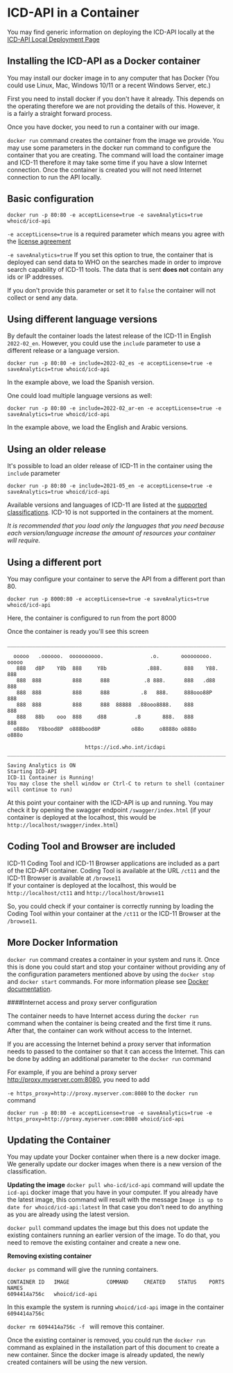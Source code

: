 # ICD-API in a Container

You may find generic information on deploying the ICD-API locally at the [ICD-API Local Deployment Page](ICDAPI-LocalDeployment.md)

## Installing the ICD-API as a Docker container

You may install our docker image in to any computer that has Docker (You could use Linux, Mac, Windows 10/11 or a recent Windows Server, etc.)

First you need to install docker if you don't have it already. This depends on the operating therefore we are not providing the details of this. However, it is a fairly a straight forward process.

Once you have docker, you need to run a container with our image.

` docker run ` command creates the container from the image we provide. You may use some parameters in the docker run command to configure the container that you are creating. The command will load the container image and ICD-11 therefore it may take some time if you have a slow Internet connection. Once the container is created you will not need Internet connection to run the API locally.

## Basic configuration

``` 
docker run -p 80:80 -e acceptLicense=true -e saveAnalytics=true whoicd/icd-api
```
`-e acceptLicense=true` is a required parameter which means you agree with the  [license agreement](license.md) 

`-e saveAnalytics=true` If you set this option to true, the container that is deployed can send data to WHO on the searches made in order to improve search capability of ICD-11 tools. The data that is sent __does not__ contain any ids or IP addresses. 


If you don't provide this parameter or set it to `false` the container will not collect or send any data.

## Using different language versions

By default the container loads the latest release of the ICD-11 in English `2022-02_en`. However, you could use the `include` parameter to use a different release or a language version.

```
docker run -p 80:80 -e include=2022-02_es -e acceptLicense=true -e saveAnalytics=true whoicd/icd-api
```

In the example above, we load the Spanish version.

One could load multiple language versions as well:
```
docker run -p 80:80 -e include=2022-02_ar-en -e acceptLicense=true -e saveAnalytics=true whoicd/icd-api
```

In the example above, we load the English and Arabic versions.


## Using an older release

It's possible to load an older release of ICD-11 in the container using the ``include`` parameter
```
docker run -p 80:80 -e include=2021-05_en -e acceptLicense=true -e saveAnalytics=true whoicd/icd-api
```


Available versions and languages of ICD-11 are listed at the [supported classifications](SupportedClassifications.md). ICD-10 is not supported in the containers at the moment.

*It is recommended that you load only the languages that you need because each version/language increase the amount of resources your container will require.*


## Using a different port

You may configure your container to serve the API from a different port than 80.
```
docker run -p 8000:80 -e acceptLicense=true -e saveAnalytics=true whoicd/icd-api 
```

Here, the container is configured to run from the port 8000



Once the container is ready you'll see this screen
```
____________________________________________________________________________

  ooooo   .oooooo.  oooooooooo.               .o.       ooooooooo.   ooooo
   888   d8P    Y8b  888     Y8b             .888.       888    Y88.  888
   888  888          888      888           .8 888.      888   .d88   888
   888  888          888      888          .8   888.     888ooo88P    888
   888  888          888      888  88888  .88ooo8888.    888          888
   888   88b    ooo  888     d88         .8       888.   888          888
  o888o   Y8bood8P  o888bood8P          o88o     o8888o o888o        o888o

                         https://icd.who.int/icdapi
____________________________________________________________________________

Saving Analytics is ON
Starting ICD-API
ICD-11 Container is Running!
You may close the shell window or Ctrl-C to return to shell (container will continue to run)

```


At this point your container with the ICD-API is up and running. You may check it by opening the swagger endpoint  `/swagger/index.html` (if your container is deployed at the localhost, this would be `http://localhost/swagger/index.html`)

## Coding Tool and Browser are included

ICD-11 Coding Tool and ICD-11 Browser applications are included as a part of the ICD-API container. Coding Tool is available at the URL `/ct11` and
the ICD-11 Browser is available at `/browse11`     
If your container is deployed at the localhost, this would be `http://localhost/ct11` and `http://localhost/browse11`

So, you could check if your container is correctly running by loading the Coding Tool within your container at the `/ct11` or the ICD-11 Browser at the `/browse11`.


## More Docker Information
`docker run` command creates a container in your system and runs it. Once this is done you could start and stop your container without providing any of the configuration parameters mentioned above by using the `docker stop` and `docker start` commands. For more information please see [Docker documentation](https://docs.docker.com/).

####Internet access and proxy server configuration

The container needs to have Internet access during the `docker run` command when the container is being created and the first time it runs. After that, the container can work without access to the Internet. 

If you are accessing the Internet behind a proxy server that information needs to passed to the container so that it can access the Internet. This can be done by adding an additional parameter to the `docker run` command

For example, if you are behind a proxy server http://proxy.myserver.com:8080, you need to add

 `-e https_proxy=http://proxy.myserver.com:8080` to the `docker run` command

```
docker run -p 80:80 -e acceptLicense=true -e saveAnalytics=true -e https_proxy=http://proxy.myserver.com:8080 whoicd/icd-api
```

## Updating the Container

You may update your Docker container when there is a new docker image. We generally update our docker images when there is a new version of the classification. 

**Updating the image**
`docker pull who-icd/icd-api` command will update the `icd-api` docker image that you have in your computer. If you already have the latest image, this command will result with the message `Image is up to date for whoicd/icd-api:latest` In that case you don't need to do anything as you are already using the latest version.

`docker pull` command updates the image but this does not update the existing containers running an earlier version of the  image. To do that, you need to remove the existing container and create a new one.

**Removing existing container**

`docker ps`  command will give the running containers.

```
CONTAINER ID   IMAGE            COMMAND     CREATED    STATUS    PORTS        NAMES
6094414a756c   whoicd/icd-api
```

In this example the system is running `whoicd/icd-api` image in the container `6094414a756c`

`docker rm 6094414a756c -f ` will remove this container.

Once the existing container is removed, you could run the `docker run` command as explained in the installation part of this document to create a new container. Since the docker image is already updated, the newly created containers will be using the new version.


